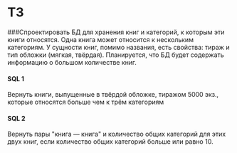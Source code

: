 # ТЗ
###Спроектировать БД для хранения книг и категорий, к которым эти книги относятся. Одна книга может относится к нескольким категориям. У сущности книг, помимо названия, есть свойства: тираж и тип обложки (мягкая, твёрдая). Планируется, что БД
будет содержать информацию о большом количестве книг.

#### SQL 1
 Вернуть книги, выпущенные в твёрдой обложке, тиражом 5000 экз., которые относятся больше чем к трём категориям

#### SQL 2
Вернуть пары "книга — книга" и количество общих категорий для этих двух книг, если количество общих категорий больше или равно 10.